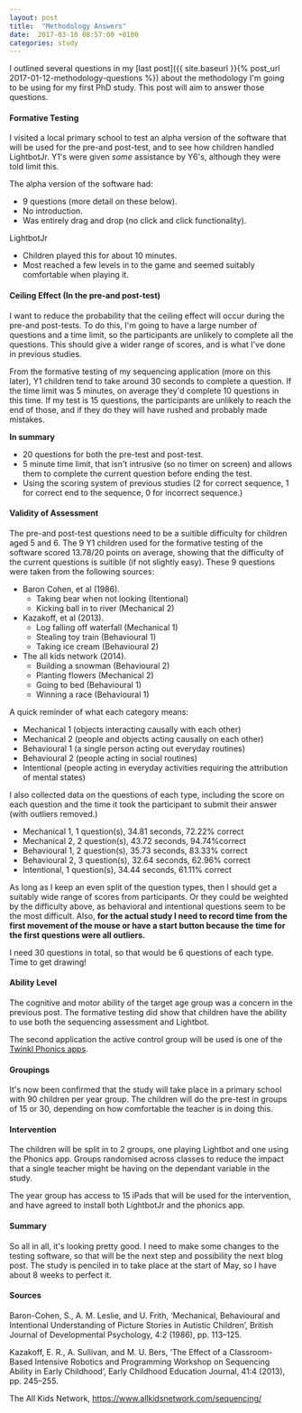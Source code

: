 ```yaml
---
layout: post
title:  "Methodology Answers"
date:  2017-03-10 08:57:00 +0100
categories: study
---
```


I outlined several questions in my [last post]({{ site.baseurl }}{% post_url 2017-01-12-methodology-questions %}) about the methodology I'm going to be using for my first PhD study. This post will aim to answer those questions.

#### Formative Testing

I visited a local primary school to test an alpha version of the software that will be used for the pre-and post-test, and to see how children handled LightbotJr. Y1's were given *some* assistance by Y6's, although they were told limit this.

The alpha version of the software had:

- 9 questions (more detail on these below).
- No introduction.
- Was entirely drag and drop (no click and click functionality).

LightbotJr

- Children played this for about 10 minutes.
- Most reached a few levels in to the game and seemed suitably comfortable when playing it.

#### Ceiling Effect (In the pre-and post-test)

I want to reduce the probability that the ceiling effect will occur during the pre-and post-tests. To do this, I'm going to have a large number of questions and a time limit, so the participants are unlikely to complete all the questions. This should give a wider range of scores, and is what I've done in previous studies.

From the formative testing of my sequencing application (more on this later), Y1 children tend to take around 30 seconds to complete a question. If the time limit was 5 minutes, on average they'd complete 10 questions in this time. If my test is 15 questions, the participants are unlikely to reach the end of those, and if they do they will have rushed and probably made mistakes.

**In summary**

- 20 questions for both the pre-test and post-test.
- 5 minute time limit, that isn't intrusive (so no timer on screen) and allows them to complete the current question before ending the test.
- Using the scoring system of previous studies (2 for correct sequence, 1 for correct end to the sequence, 0 for incorrect sequence.)

#### Validity of Assessment

The pre-and post-test questions need to be a suitible difficulty for children aged 5 and 6. The 9 Y1 children used for the formative testing of the software scored 13.78/20 points on average, showing that the difficulty of the current questions is suitible (if not slightly easy). These 9 questions were taken from the following sources:

- Baron Cohen, et al (1986).
	- Taking bear when not looking (Itentional)
	- Kicking ball in to river (Mechanical 2)
- Kazakoff, et al (2013).
	- Log falling off waterfall (Mechanical 1)
	- Stealing toy train (Behavioural 1)
	- Taking ice cream (Behavioural 2)
- The all kids network (2014).
	- Building a snowman (Behavioural 2)
	- Planting flowers (Mechanical 2)
	- Going to bed (Behavioural 1)
	- Winning a race (Behavioural 1)

A quick reminder of what each category means:

- Mechanical 1 (objects interacting causally with each other)
- Mechanical 2 (people and objects acting causally on each other)
- Behavioural 1 (a single person acting out everyday routines)
- Behavioural 2 (people acting in social routines)
- Intentional (people acting in everyday activities requiring the attribution of mental states)

I also collected data on the questions of each type, including the score on each question and the time it took the participant to submit their answer (with outliers removed.)

- Mechanical 1, 1 question(s), 34.81 seconds, 72.22% correct
- Mechanical 2, 2 question(s), 43.72 seconds, 94.74%correct
- Behavioural 1, 2 question(s), 35.73 seconds, 83.33% correct
- Behavioural 2, 3 question(s), 32.64 seconds, 62.96% correct
- Intentional, 1 question(s), 34.44 seconds, 61.11% correct

As long as I keep an even split of the question types, then I should get a suitably wide range of scores from participants. Or they could be weighted by the difficulty above, as behavioral and intentional questions seem to be the most difficult. Also, **for the actual study I need to record time from the first movement of the mouse or have a start button because the time for the first questions were all outliers.**

I need 30 questions in total, so that would be 6 questions of each type. Time to get drawing!

#### Ability Level

The cognitive and motor ability of the target age group was a concern in the previous post. The formative testing did show that children have the ability to use both the sequencing assessment and Lightbot.

The second application the active control group will be used is one of the [Twinkl Phonics apps](http://www.twinkl.co.uk/page/twinkl-apps).

#### Groupings

It's now been confirmed that the study will take place in a primary school with 90 children per year group. The children will do the pre-test in groups of 15 or 30, depending on how comfortable the teacher is in doing this.

#### Intervention

The children will be split in to 2 groups, one playing Lightbot and one using the Phonics app. Groups randomised across classes to reduce the impact that a single teacher might be having on the dependant variable in the study.

The year group has access to 15 iPads that will be used for the intervention, and have agreed to install both LightbotJr and the phonics app.

#### Summary

So all in all, it's looking pretty good. I need to make some changes to the testing software, so that will be the next step and possibility the next blog post. The study is penciled in to take place at the start of May, so I have about 8 weeks to perfect it.

#### Sources

Baron-Cohen, S., A. M. Leslie, and U. Frith, ‘Mechanical, Behavioural and Intentional Understanding of Picture Stories in Autistic Children’, British Journal of Developmental Psychology, 4:2 (1986), pp. 113–125.

Kazakoff, E. R., A. Sullivan, and M. U. Bers, ‘The Effect of a Classroom-Based Intensive Robotics and Programming Workshop on Sequencing Ability in Early Childhood’, Early Childhood Education Journal, 41:4 (2013), pp. 245–255.

The All Kids Network, https://www.allkidsnetwork.com/sequencing/
